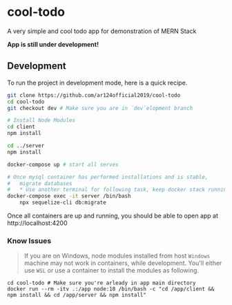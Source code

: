 # cool-todo
A very simple and cool todo app for demonstration of MERN Stack

**App is still under development!**

## Development
To run the project in development mode, here is a quick recipe.

```sh
git clone https://github.com/ar124official2019/cool-todo
cd cool-todo
git checkout dev # Make sure you are in `dev`elopment branch

# Install Node Modules
cd client
npm install

cd ../server
npm install

docker-compose up # start all serves

# Once mysql container has performed installations and is stable,
#   migrate databases
#   * Use another terminal for following task, keep docker stack running
docker-compose exec -it server /bin/bash
    npx sequelize-cli db:migrate
```

Once all containers are up and running, you should be able to open app at http://localhost:4200

### Know Issues
> If you are on Windows, node modules installed from host `Windows` machine may not work in containers, while development. You'll either use `WSL` or use a container to install the modules as following.
```
cd cool-todo # Make sure you're arleady in app main directory
docker run --rm -itv .:/app node:18 /bin/bash -c "cd /app/client && npm install && cd /app/server && npm install"
```
